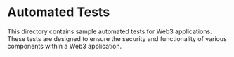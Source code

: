 # Automated Tests

This directory contains sample automated tests for Web3 applications. These tests are designed to ensure the security and functionality of various components within a Web3 application. 